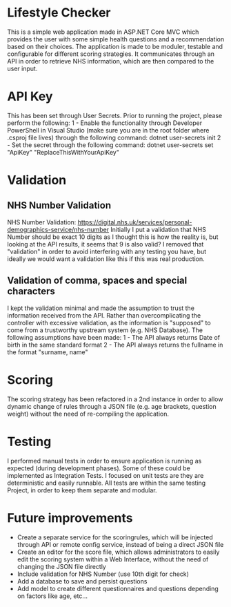 # Lifestyle Checker
This is a simple web application made in ASP.NET Core MVC which provides the user with some simple health questions and a recommendation based on their choices.
The application is made to be moduler, testable and configurable for different scoring strategies.
It communicates through an API in order to retrieve NHS information, which are then compared to the user input.

# API Key
This has been set through User Secrets. Prior to running the project, please perform the following:
1 - Enable the functionality through Developer PowerShell in Visual Studio (make sure you are in the root folder where .csproj file lives) through the following command: dotnet user-secrets init
2 - Set the secret through the following command: dotnet user-secrets set "ApiKey" "ReplaceThisWithYourApiKey"

# Validation
## NHS Number Validation
NHS Number Validation: https://digital.nhs.uk/services/personal-demographics-service/nhs-number
Initially I put a validation that NHS Number should be exact 10 digits as I thought this is how the reality is, but looking at the API results, it seems that 9 is also valid? I removed that "validation" in order to avoid interfering with any 
testing you have, but ideally we would want a validation like this if this was real production.

## Validation of comma, spaces and special characters
I kept the validation minimal and made the assumption to trust the information received from the API.
Rather than overcomplicating the controller with excessive validation, as the information is "supposed" to come from a trustworthy upstream system (e.g. NHS Database).
The following assumptions have been made:
1 - The API always returns Date of birth in the same standard format
2 - The API always returns the fullname in the format "surname, name"

# Scoring
The scoring strategy has been refactored in a 2nd instance in order to allow dynamic change of rules through a JSON file (e.g. age brackets, question weight) without the need of re-compiling the application.

# Testing
I performed manual tests in order to ensure application is running as expected (during development phases). Some of these could be implemented as Integration Tests.
I focused on unit tests are they are deterministic and easily runnable.
All tests are within the same testing Project, in order to keep them separate and modular.

# Future improvements
- Create a separate service for the scoringrules, which will be injected through API or remote config service, instead of being a direct JSON file
- Create an editor for the score file, which allows administrators to easily edit the scoring system within a Web Interface, without the need of changing the JSON file directly
- Include validation for NHS Number (use 10th digit for check)
- Add a database to save and persist questions
- Add model to create different questionnaires and questions depending on factors like age, etc...


